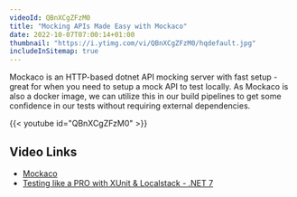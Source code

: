 ```yaml
---
videoId: QBnXCgZFzM0
title: "Mocking APIs Made Easy with Mockaco"
date: 2022-10-07T07:00:14+01:00
thumbnail: "https://i.ytimg.com/vi/QBnXCgZFzM0/hqdefault.jpg"
includeInSitemap: true
---
```


Mockaco is an HTTP-based dotnet API mocking server with fast setup - great for when you need to setup a mock API to test locally. As Mockaco is also a docker image, we can utilize this in our build pipelines to get some confidence in our tests without requiring external dependencies.

<!--more-->

{{< youtube id="QBnXCgZFzM0" >}}

## Video Links

- [Mockaco](https://github.com/natenho/Mockaco)
- [Testing like a PRO with XUnit & Localstack - .NET 7](https://www.youtube.com/watch?v=Ad7wruPBp3M)
